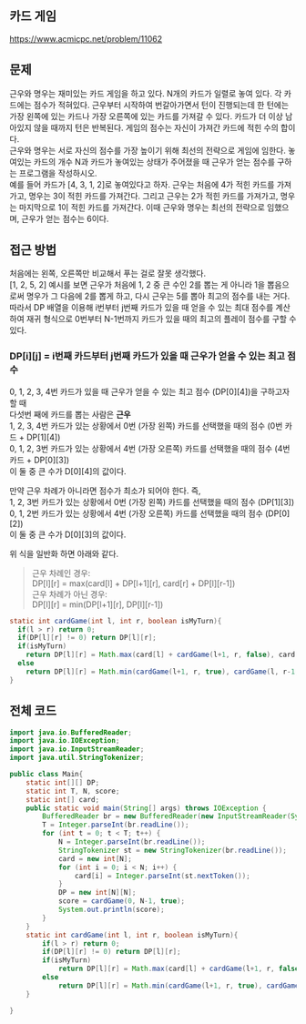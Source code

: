 ## 카드 게임
https://www.acmicpc.net/problem/11062
## 문제 
근우와 명우는 재미있는 카드 게임을 하고 있다. N개의 카드가 일렬로 놓여 있다. 각 카드에는 점수가 적혀있다. 근우부터 시작하여 번갈아가면서 턴이 진행되는데 한 턴에는 가장 왼쪽에 있는 카드나 가장 오른쪽에 있는 카드를 가져갈 수 있다. 카드가 더 이상 남아있지 않을 때까지 턴은 반복된다. 게임의 점수는 자신이 가져간 카드에 적힌 수의 합이다.
<br>
근우와 명우는 서로 자신의 점수를 가장 높이기 위해 최선의 전략으로 게임에 임한다. 놓여있는 카드의 개수 N과 카드가 놓여있는 상태가 주어졌을 때 근우가 얻는 점수를 구하는 프로그램을 작성하시오.
<br>
예를 들어 카드가 [4, 3, 1, 2]로 놓여있다고 하자. 근우는 처음에 4가 적힌 카드를 가져가고, 명우는 3이 적힌 카드를 가져간다. 그리고 근우는 2가 적힌 카드를 가져가고, 명우는 마지막으로 1이 적힌 카드를 가져간다. 이때 근우와 명우는 최선의 전략으로 임했으며, 근우가 얻는 점수는 6이다.
<br>

## 접근 방법
처음에는 왼쪽, 오른쪽만 비교해서 푸는 걸로 잘못 생각했다. <br>
[1, 2, 5, 2] 예시를 보면 근우가 처음에 1, 2 중 큰 수인 2를 뽑는 게 아니라 1을 뽑음으로써 명우가 그 다음에 2를 뽑게 하고, 다시 근우는 5를 뽑아 최고의 점수를 내는 거다. <br> 
따라서 DP 배열을 이용해 i번부터 j번째 카드가 있을 때 얻을 수 있는 최대 점수를 계산하여 재귀 형식으로 0번부터 N-1번까지 카드가 있을 때의 최고의 플레이 점수를 구할 수 있다. <br>

### DP[i][j] = i번째 카드부터 j번째 카드가 있을 때 근우가 얻을 수 있는 최고 점수
0, 1, 2, 3, 4번 카드가 있을 때 근우가 얻을 수 있는 최고 점수 (DP[0][4])을 구하고자 할 때 <br>
다섯번 째에 카드를 뽑는 사람은 **근우** <br>
1, 2, 3, 4번 카드가 있는 상황에서 0번 (가장 왼쪽) 카드를 선택했을 때의 점수 (0번 카드 + DP[1][4]) <br>
0, 1, 2, 3번 카드가 있는 상황에서 4번 (가장 오른쪽) 카드를 선택했을 때의 점수 (4번 카드 + DP[0][3]) <br>
이 둘 중 큰 수가 D[0][4]의 값이다. <br>

만약 근우 차례가 아니라면 점수가 최소가 되어야 한다. 즉, <br>
1, 2, 3번 카드가 있는 상황에서 0번 (가장 왼쪽) 카드를 선택했을 때의 점수 (DP[1][3]) <br>
0, 1, 2번 카드가 있는 상황에서 4번 (가장 오른쪽) 카드를 선택했을 때의 점수 (DP[0][2]) <br>
이 둘 중 큰 수가 D[0][3]의 값이다. <br>

위 식을 일반화 하면 아래와 같다. <br>
> 근우 차례인 경우:  <br>
> DP[l][r] = max(card[l] + DP[l+1][r], card[r] + DP[l][r-1]) <br>
> 근우 차례가 아닌 경우:  <br>
> DP[l][r] = min(DP[l+1][r], DP[l][r-1]) <br>

```java
static int cardGame(int l, int r, boolean isMyTurn){
  if(l > r) return 0;
  if(DP[l][r] != 0) return DP[l][r];
  if(isMyTurn)
    return DP[l][r] = Math.max(card[l] + cardGame(l+1, r, false), card[r] + cardGame(l, r-1, false));
  else
    return DP[l][r] = Math.min(cardGame(l+1, r, true), cardGame(l, r-1, true));
}
```

## 전체 코드
```java
import java.io.BufferedReader;
import java.io.IOException;
import java.io.InputStreamReader;
import java.util.StringTokenizer;

public class Main{
	static int[][] DP;
	static int T, N, score;
	static int[] card;
	public static void main(String[] args) throws IOException {
		BufferedReader br = new BufferedReader(new InputStreamReader(System.in));
		T = Integer.parseInt(br.readLine());
		for (int t = 0; t < T; t++) {
			N = Integer.parseInt(br.readLine());
			StringTokenizer st = new StringTokenizer(br.readLine());
			card = new int[N];
			for (int i = 0; i < N; i++) {
				card[i] = Integer.parseInt(st.nextToken());
			}
			DP = new int[N][N];
			score = cardGame(0, N-1, true);
			System.out.println(score);
		}
	}
	static int cardGame(int l, int r, boolean isMyTurn){
		if(l > r) return 0;
		if(DP[l][r] != 0) return DP[l][r];
		if(isMyTurn)
			return DP[l][r] = Math.max(card[l] + cardGame(l+1, r, false), card[r] + cardGame(l, r-1, false));
		else
			return DP[l][r] = Math.min(cardGame(l+1, r, true), cardGame(l, r-1, true));
	}

}
```
